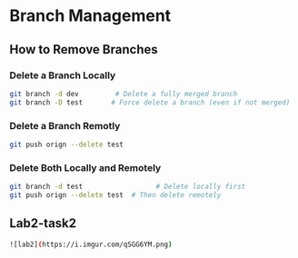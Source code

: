 # Branch Management

## How to Remove Branches

### Delete a Branch Locally

```bash
git branch -d dev         # Delete a fully merged branch
git branch -D test       # Force delete a branch (even if not merged)
```

### Delete a Branch Remotly

```bash
git push orign --delete test
```

### Delete Both Locally and Remotely

```bash
git branch -d test                  # Delete locally first
git push orign --delete test  # Then delete remotely
```

## Lab2-task2

```bash
![lab2](https://i.imgur.com/qSGG6YM.png)

